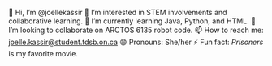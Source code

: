 👋 Hi, I’m @joellekassir
👀 I’m interested in STEM involvements and collaborative learning.
🌱 I’m currently learning Java, Python, and HTML.
💞️ I’m looking to collaborate on ARCTOS 6135 robot code.
📫 How to reach me: joelle.kassir@student.tdsb.on.ca
😄 Pronouns: She/her
⚡ Fun fact: _Prisoners_ is my favorite movie.
